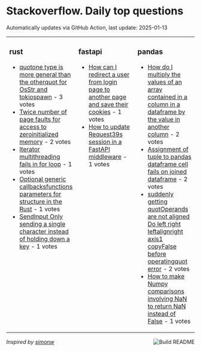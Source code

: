 # Stackoverflow. Daily top questions 

Automatically updates via GitHub Action, last update: <!-- date starts -->2025-01-13<!-- date ends -->


<table><tr><td valign="top" width="33%">

### rust
<!-- rust starts -->
* [quotone type is more general than the otherquot for OsStr and tokiospawn](https://stackoverflow.com/questions/79350718/one-type-is-more-general-than-the-other-for-osstr-and-tokiospawn) - 3 votes
* [Twice number of page faults for access to zeroinitialized memory](https://stackoverflow.com/questions/79349599/twice-number-of-page-faults-for-access-to-zero-initialized-memory) - 2 votes
* [Iterator  multithreading fails in for loop](https://stackoverflow.com/questions/79350142/iterator-multithreading-fails-in-for-loop) - 1 votes
* [Optional generic callbacksfunctions parameters for structure in the Rust](https://stackoverflow.com/questions/79350021/optional-generic-callbacks-functions-parameters-for-structure-in-the-rust) - 1 votes
* [SendInput Only sending a single character instead of holding down a key](https://stackoverflow.com/questions/79349316/sendinput-only-sending-a-single-character-instead-of-holding-down-a-key) - 1 votes
<!-- rust ends -->
</td><td valign="top" width="34%">


### fastapi
<!-- fastapi starts -->
* [How can I redirect a user from login page to another page and save their cookies](https://stackoverflow.com/questions/79352532/how-can-i-redirect-a-user-from-login-page-to-another-page-and-save-their-cookies) - 1 votes
* [How to update Request39s session in a FastAPI middleware](https://stackoverflow.com/questions/79349609/how-to-update-requests-session-in-a-fastapi-middleware) - 1 votes
<!-- fastapi ends -->
</td><td valign="top" width="34%">


### pandas
<!-- pandas starts -->
* [How do I multiply the values of an array contained in a column in a dataframe by the value in another column](https://stackoverflow.com/questions/79349155/how-do-i-multiply-the-values-of-an-array-contained-in-a-column-in-a-dataframe-b) - 2 votes
* [Assignment of tuple to pandas dataframe cell fails on joined dataframe](https://stackoverflow.com/questions/79349347/assignment-of-tuple-to-pandas-dataframe-cell-fails-on-joined-dataframe) - 2 votes
* [suddenly getting quotOperands are not aligned Do left right  leftalignright axis1 copyFalse before operatingquot error](https://stackoverflow.com/questions/79350477/suddenly-getting-operands-are-not-aligned-do-left-right-left-alignright) - 2 votes
* [How to make Numpy comparisons involving NaN to return NaN instead of False](https://stackoverflow.com/questions/79353068/how-to-make-numpy-comparisons-involving-nan-to-return-nan-instead-of-false) - 1 votes
<!-- pandas ends -->
</td></tr></table>

<a href="https://github.com/hp0404/hp0404/actions"><img src="https://github.com/hp0404/hp0404/workflows/Build%20README/badge.svg" align="right" alt="Build README"></a> <p>*Inspired by  [simonw](https://github.com/simonw/simonw)*</p>
